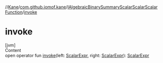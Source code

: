 //[Kane](../../index.md)/[com.github.jomof.kane](../index.md)/[IAlgebraicBinarySummaryScalarScalarScalarFunction](index.md)/[invoke](invoke.md)



# invoke  
[jvm]  
Content  
open operator fun [invoke](invoke.md)(left: [ScalarExpr](../-scalar-expr/index.md), right: [ScalarExpr](../-scalar-expr/index.md)): [ScalarExpr](../-scalar-expr/index.md)  



